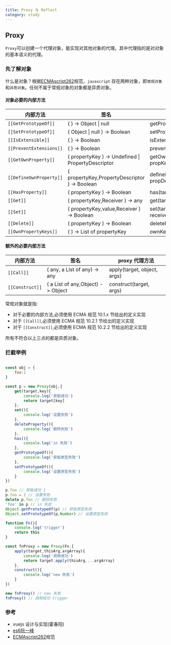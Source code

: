```yaml
---
title: Proxy 与 Reflect
category: study
---  
```


## Proxy

`Proxy`可以创建一个代理对象，能实现对其他对象的代理。其中代理指的是对对象的基本语义的代理。 

### 先了解对象  

什么是对象？根据[ECMAscript262](https://262.ecma-international.org/12.0/)规范，`javascript` 存在两种对象，即`常规对象`和`异质对象`。任何不属于常规对象的对象都是异质对象。

#### 对象必要的内部方法  

| 内部方法                 |签名                                                  | proxy 代理方法    |   
| ---------------------- | ---------------------------------------------------- | ------------------|
| `[[GetPrototypeOf]]`   | ( ) -> Object \| null                                | getPrototypeOf(target) |
| `[[SetPrototypeOf]]`   | ( Object \| null ) -> Boolean                        |setPrototypeOf(target, proto)|
| `[[IsExtensible]]`     | ( ) -> Boolean                                       |isExtensible(target)|
| `[[PreventExtensions]]`| ( ) -> Boolean                                       |preventExtensions(target)|
| `[[GetOwnProperty]]`  | ( propertyKey ) -> Undefined \| PropertyDescriptor   |getOwnPropertyDescriptor(target, propKey)|
| `[[DefineOwnProperty]]`| ( propertyKey,PropertyDescriptor ) -> Boolean        |defineProperty(target, propKey, propDesc)|
| `[[HasProperty]]`      | ( propertyKey ) -> Boolean                           |has(target, propKey)|
| `[[Get]]`              | ( propertyKey,Receiver ) -> any                      |get(target, propKey, receiver)|
| `[[Set]]`              | ( propertyKey,value,Receiver ) -> Boolean            |set(target, propKey, value, receiver)|
| `[[Delete]]`           | ( propertyKey ) -> Boolean                           |deleteProperty(target, propKey)|
| `[[OwnPropertyKeys]]`  | ( ) -> List of propertyKey                           |ownKeys(target)|

#### 额外的必要内部方法

| 内部方法                 |签名                                                    |proxy 代理方法    |   
| ---------------------- | ------------------------------------------------------ |------------------|
| `[[Call]]`             | ( any, a List of any) -> any                           |apply(target, object, args)|
| `[[Construct]]`        | ( a List of any,Object) -> Object                      |construct(target, args)|

常规对象就是指:

- 对于必要的内部方法,必须使用 ECMA 规范 10.1.x 节给出的定义实现
- 对于 `[[Call]]`,必须使用 ECMA 规范 10.2.1 节给出的定义实现
- 对于 `[[Construct]]`,必须使用 ECMA 规范 10.2.2 节给出的定义实现

所有不符合以上三点的都是异质对象。

### 拦截举例

```javascript

const obj = {
    foo:1
}

const p = new Proxy(obj,{
    get(target,key){
        console.log('获取成功')
        return target[key]
    },
    set(){
        console.log('设置失败')
    },
    deleteProperty(){
        console.log('删除失败')
    },
    has(){
        console.log('in 失败')
    },
    getPrototypeOf(){
        console.log('获取原型失败')
    },
    setPrototypeOf(){
        console.log('设置原型失败')
    }
})

p.foo // 获取成功 1
p.foo = 2 // 设置失败
delete p.foo // 删除失败
'foo' in p // in 失败  
Object.getPrototypeOf(p) // 获取原型失败
Object.setPrototypeOf(p,Number) // 设置原型失败

function Fn(){
    console.log('trigger')
    return this
}

const fnProxy = new Proxy(Fn,{
    apply(target,thisArg,argArray){
        console.log('调用成功')
        return target.apply(thisArg,...argArray)
    },
    construct(){
        console.log('new 失败')
    }
})

new fnProxy() // new 失败
fnProxy() // 调用成功 trigger

```

 ### 参考

 - vuejs 设计与实现(霍春阳)
 - [es6阮一峰](https://es6.ruanyifeng.com/#docs/proxy)
 - [ECMAscript262](https://262.ecma-international.org/12.0/)规范